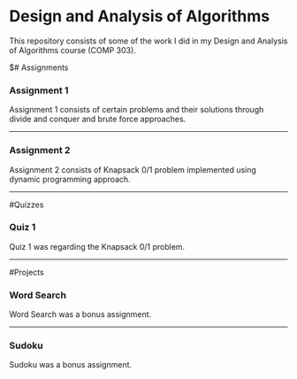 # Design and Analysis of Algorithms

This repository consists of some of the work I did in my Design and Analysis of Algorithms course (COMP 303).

$# Assignments

### Assignment 1
Assignment 1 consists of certain problems and their solutions through divide and conquer and brute force approaches.

<hr>


### Assignment 2
Assignment 2 consists of Knapsack 0/1 problem implemented using dynamic programming approach.

<hr>
#Quizzes

### Quiz 1
Quiz 1 was regarding the Knapsack 0/1 problem.

<hr>
#Projects

### Word Search
Word Search was a bonus assignment.

<hr>


### Sudoku
Sudoku was a bonus assignment.

